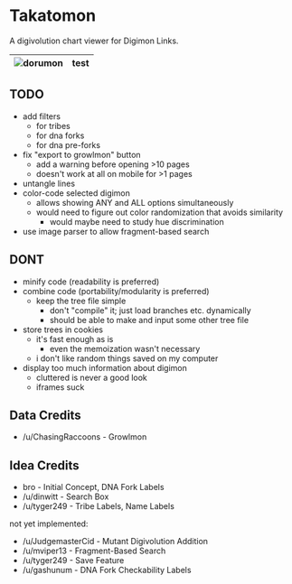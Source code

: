 # Takatomon
A digivolution chart viewer for Digimon Links.

| ![dorumon](https://raw.githubusercontent.com/Krazete/takatomon/master/img/mon/dorumon.png) | test |
| --- | --- |

## TODO
- add filters
  - for tribes
  - for dna forks
  - for dna pre-forks
- fix "export to growlmon" button
  - add a warning before opening >10 pages
  - doesn't work at all on mobile for >1 pages
- untangle lines
- color-code selected digimon
  - allows showing ANY and ALL options simultaneously
  - would need to figure out color randomization that avoids similarity
    - would maybe need to study hue discrimination
- use image parser to allow fragment-based search

## DONT
- minify code (readability is preferred)
- combine code (portability/modularity is preferred)
  - keep the tree file simple
    - don't "compile" it; just load branches etc. dynamically
    - should be able to make and input some other tree file
- store trees in cookies
  - it's fast enough as is
    - even the memoization wasn't necessary
  - i don't like random things saved on my computer
- display too much information about digimon
  - cluttered is never a good look
  - iframes suck

## Data Credits
- /u/ChasingRaccoons - Growlmon

## Idea Credits
- bro - Initial Concept, DNA Fork Labels
- /u/dinwitt - Search Box
- /u/tyger249 - Tribe Labels, Name Labels

not yet implemented:
- /u/JudgemasterCid - Mutant Digivolution Addition
- /u/mviper13 - Fragment-Based Search
- /u/tyger249 - Save Feature
- /u/gashunum - DNA Fork Checkability Labels
